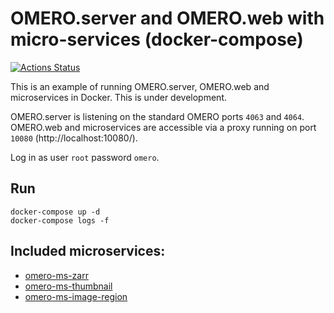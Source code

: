 # OMERO.server and OMERO.web with micro-services (docker-compose)

[![Actions Status](https://github.com/ome/docker-example-omero-microservices/workflows/Build/badge.svg)](https://github.com/ome/docker-example-omero-microservices/actions)


This is an example of running OMERO.server, OMERO.web and microservices in Docker.
This is under development.

OMERO.server is listening on the standard OMERO ports `4063` and `4064`.
OMERO.web and microservices are accessible via a proxy running on port `10080` (http://localhost:10080/).

Log in as user `root` password `omero`.


## Run

    docker-compose up -d
    docker-compose logs -f


## Included microservices:
- [omero-ms-zarr](https://github.com/ome/omero-ms-zarr)
- [omero-ms-thumbnail](https://github.com/glencoesoftware/omero-ms-thumbnail)
- [omero-ms-image-region](https://github.com/glencoesoftware/omero-ms-image-region)
